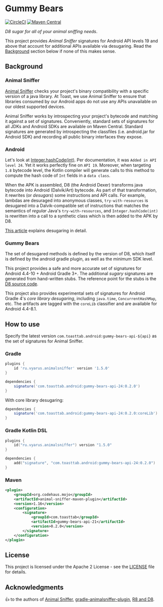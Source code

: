 # Gummy Bears

[![CircleCI](https://circleci.com/gh/open-toast/gummy-bears.svg?style=svg)](https://circleci.com/gh/open-toast/gummy-bears)
[![Maven Central](https://img.shields.io/maven-central/v/com.toasttab.android/gummy-bears-api-24)](https://search.maven.org/artifact/com.toasttab.android/gummy-bears-api-24)

_D8 sugar for all of your animal sniffing needs_.

This project provides _Animal Sniffer_ signatures for Android API levels 19 and above that account for additional APIs available via desugaring. Read the [Background](#background) section below if none of this makes sense.

## Background

### Animal Sniffer

[Animal Sniffer](https://www.mojohaus.org/animal-sniffer/) checks your project's binary compatibility with a specific version of a java library. At Toast, we use Animal Sniffer to ensure that libraries consumed by our Android apps do not use any APIs unavailable on our oldest supported devices.

Animal Sniffer works by introspecting your project's bytecode and matching it against a set of signatures. Conveniently, standard sets of signatures for all JDKs and Android SDKs are available on Maven Central. Standard signatures are generated by introspecting the classfiles (i.e. android.jar for Android SDK) and recording all public binary interfaces they expose.

### Android

Let's look at [Integer.hashCode(int)](https://developer.android.com/reference/java/lang/Integer#hashCode(int)). Per documentation, it was `Added in API level 24`. Yet it works perfectly fine on `API 19`. Moreover, when targeting `1.8` bytecode level, the Kotlin compiler will generate calls to this method to compute the hash code of `Int` fields in a `data class`.

When the APK is assembled, D8 (the Android Dexer) transforms java bytecode into Android (Dalvik/Art) bytecode. As part of that transformation, it rewrites (or _desugars_) some instructions and API calls. For example, lambdas are desuraged into anonymous classes, `try-with-resources` is desugared into a Dalvik-compatible set of instructions that matches the semantics of _regular_ Java's `try-with-resources`, and `Integer.hashCode(int)` is rewritten into a call to a synthetic class which is then added to the APK by D8.

[This article](https://jakewharton.com/d8-library-desugaring/) explains desugaring in detail.

### Gummy Bears

The set of desugared methods is defined by the version of D8, which itself is defined by the android gradle plugin, as well as the minimum SDK level.

This project provides a safe and more accurate set of signatures for Android 4.4-10 + Android Gradle 3+. The additional _sugary_ signatures are generated from hand-written stubs. The reference point for the stubs is the [D8 source code](https://r8.googlesource.com/r8/+/master/src/main/java/com/android/tools/r8/ir/desugar/BackportedMethodRewriter.java).

This project also provides experimental sets of signatures for Android Gradle 4's _core library desugaring_, including `java.time`, `ConcurrentHashMap`, etc. The artifacts are tagged with the `coreLib` classifier and are available for Android 4.4-8.1.

## How to use

Specify the latest version `com.toasttab.android:gummy-bears-api-${api}` as the set of signatures for Animal Sniffer.

### Gradle

```groovy
plugins {
    id 'ru.vyarus.animalsniffer' version '1.5.0'
}

dependencies {
    signature('com.toasttab.android:gummy-bears-api-24:0.2.0')
}
```

With core library desugaring:

```groovy
dependencies {
    signature('com.toasttab.android:gummy-bears-api-24:0.2.0:coreLib')
}
```

### Gradle Kotlin DSL

```kotlin
plugins {
    id("ru.vyarus.animalsniffer") version "1.5.0"
}

dependencies {
    add("signature", "com.toasttab.android:gummy-bears-api-24:0.2.0")
}
```

### Maven

```xml
<plugin>
    <groupId>org.codehaus.mojo</groupId>
    <artifactId>animal-sniffer-maven-plugin</artifactId>
    <version>1.16</version>
    <configuration>
        <signature>
            <groupId>com.toasttab</groupId>
            <artifactId>gummy-bears-api-21</artifactId>
            <version>0.2.0</version>
        </signature>
    </configuration>
</plugin>
```

## License

This project is licensed under the Apache 2 License - see the [LICENSE](LICENSE) file for details.

## Acknowledgments

:+1: to the authors of [Animal Sniffer](https://www.mojohaus.org/animal-sniffer/index.html), [gradle-animalsniffer-plugin](https://github.com/xvik/gradle-animalsniffer-plugin), [R8 and D8](https://r8.googlesource.com/r8).

